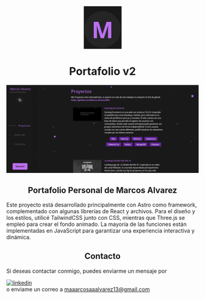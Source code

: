 <div align="center">
  <img src="public/favicon.png" />
  <h1>Portafolio v2</h1>
</div>

![PortafolioImg](public/portafolio.png)

<div align="center">

## Portafolio Personal de Marcos Alvarez

</div>

Este proyecto está desarrollado principalmente con Astro como framework, complementado con algunas librerías de React y archivos. Para el diseño y los estilos, utilicé TailwindCSS junto con CSS, mientras que Three.js se empleó para crear el fondo animado. La mayoría de las funciones están implementadas en JavaScript para garantizar una experiencia interactiva y dinámica.

<div align="center">

## Contacto

</div>

Si deseas contactar conmigo, puedes enviarme un mensaje por
<br>

[![linkedin](https://img.shields.io/badge/linkedin-0A66C2?style=for-the-badge&logo=linkedin&logoColor=white)](https://www.linkedin.com/in/marcosalvarezmedero?utm_source=share&utm_campaign=share_via&utm_content=profile&utm_medium=android_app)
<br>
o
enviame un correo a maaarcosaaalvarez13@gmail.com
